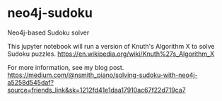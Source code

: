# neo4j-sudoku
Neo4j-based Sudoku solver

This jupyter notebook will run a version of Knuth's Algorithm X to solve Sudoku puzzles. https://en.wikipedia.org/wiki/Knuth%27s_Algorithm_X

For more information, see my blog post. https://medium.com/@nsmith_piano/solving-sudoku-with-neo4j-a5258d545daf?source=friends_link&sk=1212fd41e1daa17910ac67f22d719ca7
